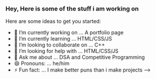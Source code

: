 ### Hey, Here is some of the stuff i am working on


Here are some ideas to get you started:

- 🔭 I’m currently working on ... A portfolio page
- 🌱 I’m currently learning ... HTML/CSS/JS
- 👯 I’m looking to collaborate on ... C++
- 🤔 I’m looking for help with ... HTML/CSS/JS
- 💬 Ask me about ... DSA and Competitive Programming
- 😄 Pronouns: ... he/him
- ⚡ Fun fact: ... I make better puns than i make projects
-->
